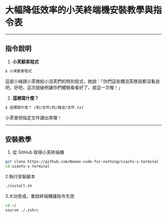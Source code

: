 # 大幅降低效率的小芙終端機安裝教學與指令表

---

## 指令說明

1. **小芙駭客程式**
```bash
$ 小芙駭客程式
```
   這是小梅請小芙做給小泡芙們的特別程式，她說：「你們這些爛泡芙應該都沒看過吧，好吧，這次就破例讓你們體驗看看好了，就這一次喔！」

2. **這裡寫什麼？**  
```bash
$ 這裡寫什麼？ /到/文件/的/路徑/文件.txt
```
   小芙會把指定文件讀出來喔！

---

## 安裝教學

1. 從 GitHub 取得小芙終端機

```bash
git clone https://github.com/Bomao-code-for-nothing/xiaofu-s-terminal
cd xiaofu-s-terminal
```

2.執行安裝腳本
```bash
./install.sh
```
3.大功告成，重啟終端機讓指令生效
```bash
cd ~/
sourse ./.zshrc
```
